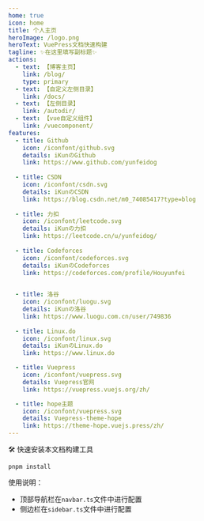 ```yaml
---
home: true
icon: home
title: 个人主页
heroImage: /logo.png
heroText: VuePress文档快速构建
tagline: ✨在这里填写副标题✨
actions:
  - text: 【博客主页】
    link: /blog/
    type: primary
  - text: 【自定义左侧目录】
    link: /docs/
  - text: 【左侧目录】
    link: /autodir/
  - text: 【vue自定义组件】
    link: /vuecomponent/
features:
  - title: Github
    icon: /iconfont/github.svg
    details: iKunのGithub
    link: https://www.github.com/yunfeidog
    
  - title: CSDN
    icon: /iconfont/csdn.svg
    details: iKunのCSDN
    link: https://blog.csdn.net/m0_74085417?type=blog
    
  - title: 力扣
    icon: /iconfont/leetcode.svg
    details: iKunの力扣
    link: https://leetcode.cn/u/yunfeidog/
    
  - title: Codeforces
    icon: /iconfont/codeforces.svg
    details: iKunのCodeforces
    link: https://codeforces.com/profile/Houyunfei
    

  - title: 洛谷
    icon: /iconfont/luogu.svg
    details: iKunの洛谷
    link: https://www.luogu.com.cn/user/749836
    
  - title: Linux.do
    icon: /iconfont/linux.svg
    details: iKunのLinux.do
    link: https://www.linux.do

  - title: Vuepress
    icon: /iconfont/vuepress.svg
    details: Vuepress官网
    link: https://vuepress.vuejs.org/zh/

  - title: hope主题
    icon: /iconfont/vuepress.svg
    details: Vuepress-theme-hope
    link: https://theme-hope.vuejs.press/zh/
---
```





🛠 快速安装本文档构建工具
```shell
pnpm install 
```

使用说明：
+ 顶部导航栏在`navbar.ts`文件中进行配置
+ 侧边栏在`sidebar.ts`文件中进行配置
